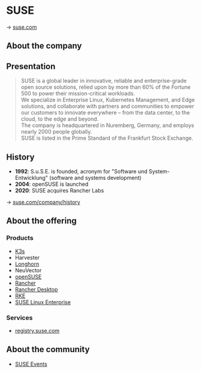 # SUSE

→ [suse.com](https://www.suse.com/)

## About the company

## Presentation

> SUSE is a global leader in innovative, reliable and enterprise-grade open source solutions, relied upon by more than 60% of the Fortune 500 to power their mission-critical workloads.  
> We specialize in Enterprise Linux, Kubernetes Management, and Edge solutions, and collaborate with partners and communities to empower our customers to innovate everywhere – from the data center, to the cloud, to the edge and beyond.  
> The company is headquartered in Nuremberg, Germany, and employs nearly 2000 people globally.  
> SUSE is listed in the Prime Standard of the Frankfurt Stock Exchange.  

## History

* **1992**: S.u.S.E. is founded, acronym for "Software und System-Entwicklung" (software and systems development)
* **2004**: openSUSE is launched
* **2020**: SUSE acquires Rancher Labs

→ [suse.com/company/history](https://www.suse.com/company/history/)

## About the offering

### Products

* [K3s](k3s.md)
* Harvester
* [Longhorn](longhorn.md)
* NeuVector
* [openSUSE](opensuse.md)
* [Rancher](rancher.md)
* [Rancher Desktop](rancher-desktop.md)
* [RKE](rke.md)
* [SUSE Linux Enterprise](suse-linux-enterprise.md)

### Services

* [registry.suse.com](https://registry.suse.com/)

## About the community

* [SUSE Events](https://www.suse.com/events/)
